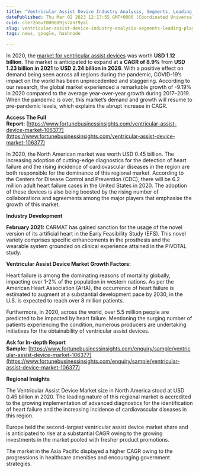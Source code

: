 ```yaml
---
title: "Ventricular Assist Device Industry Analysis, Segments, Leading Player, Application and Forecast to 2028"
datePublished: Thu Mar 02 2023 12:17:55 GMT+0000 (Coordinated Universal Time)
cuid: cler2o8vt000609js7ant9yal
slug: ventricular-assist-device-industry-analysis-segments-leading-player-application-and-forecast-to-2028
tags: news, google, hashnode

---
```


In 2020, the [market for ventricular assist devices](https://www.fortunebusinessinsights.com/ventricular-assist-device-market-106377) was worth **USD 1.12 billion**. The market is anticipated to expand at a **CAGR of 8.9%** from **USD 1.23 billion in 2021** to **USD 2.24 billion in 2028**. With a positive effect on demand being seen across all regions during the pandemic, COVID-19’s impact on the world has been unprecedented and staggering. According to our research, the global market experienced a remarkable growth of -9.19% in 2020 compared to the average year-over-year growth during 2017–2019. When the pandemic is over, this market’s demand and growth will resume to pre-pandemic levels, which explains the abrupt increase in CAGR.

**Access The Full Report:** [https://www.fortunebusinessinsights.com/ventricular-assist-device-market-106377](https://www.fortunebusinessinsights.com/ventricular-assist-device-market-106377)

In 2020, the North American market was worth USD 0.45 billion. The increasing adoption of cutting-edge diagnostics for the detection of heart failure and the rising incidence of cardiovascular diseases in the region are both responsible for the dominance of this regional market. According to the Centers for Disease Control and Prevention (CDC), there will be 6.2 million adult heart failure cases in the United States in 2020. The adoption of these devices is also being boosted by the rising number of collaborations and agreements among the major players that emphasise the growth of this market.

**Industry Development**

**February 2021:** CARMAT has gained sanction for the usage of the novel version of its artificial heart in the Early Feasibility Study (EFS). This novel variety comprises specific enhancements in the prosthesis and the wearable system grounded on clinical experience attained in the PIVOTAL study.

**Ventricular Assist Device Market Growth Factors:**

Heart failure is among the dominating reasons of mortality globally, impacting over 1-2% of the population in western nations. As per the American Heart Association (AHA), the occurrence of heart failure is estimated to augment at a substantial development pace by 2030, in the U.S. is expected to reach over 8 million patients.

Furthermore, in 2020, across the world, over 5.5 million people are predicted to be impacted by heart failure. Mentioning the surging number of patients experiencing the condition, numerous producers are undertaking initiatives for the obtainability of ventricular assist devices.

**Ask for In-depth Report Sample:** [https://www.fortunebusinessinsights.com/enquiry/sample/ventricular-assist-device-market-106377](https://www.fortunebusinessinsights.com/enquiry/sample/ventricular-assist-device-market-106377)

**Regional Insights**

The Ventricular Assist Device Market size in North America stood at USD 0.45 billion in 2020. The leading nature of this regional market is accredited to the growing implementation of advanced diagnostics for the identification of heart failure and the increasing incidence of cardiovascular diseases in this region.

Europe held the second-largest ventricular assist device market share and is anticipated to rise at a substantial CAGR owing to the growing investments in the market pooled with fresher product promotions.

The market in the Asia Pacific displayed a higher CAGR owing to the progressions in healthcare amenities and encouraging government strategies.